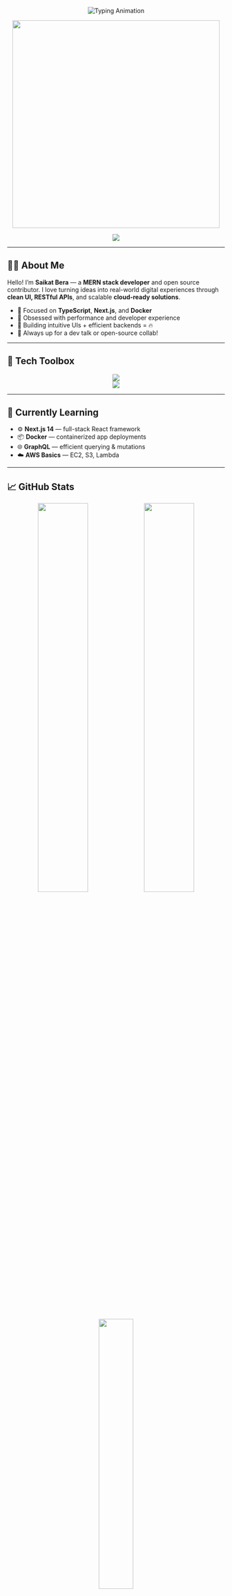 <!-- Header Typing Animation -->
<p align="center">
  <img src="https://readme-typing-svg.demolab.com?font=Fira+Code&size=26&duration=2500&pause=1000&center=true&vCenter=true&width=700&lines=Hi+%F0%9F%91%8B%2C+I'm+Saikat+Bera!;Full+Stack+MERN+Developer+%F0%9F%92%BB;Open+Source+Contributor+%E2%9D%A4%EF%B8%8F;Tech+Explorer+%F0%9F%9A%80;Passionate+about+clean+UI+%26+scalable+backend" alt="Typing Animation" />
</p>

<!-- Banner GIF -->
<p align="center">
  <img src="https://media.giphy.com/media/3o7aD2saalBwwftBIY/giphy.gif" width="480" />
</p>

<!-- Capsule Gradient Header -->
<p align="center">
  <img src="https://capsule-render.vercel.app/api?type=waving&height=120&color=gradient&text=Welcome%20to%20My%20GitHub%20Profile!&fontAlign=center&fontAlignY=40&desc=Let's%20Build%20Something%20Amazing%20Together!&descAlign=center&descAlignY=60" />
</p>

---

## 👨‍💻 About Me

Hello! I’m **Saikat Bera** — a **MERN stack developer** and open source contributor. I love turning ideas into real-world digital experiences through **clean UI, RESTful APIs**, and scalable **cloud-ready solutions**.

- 🔭 Focused on **TypeScript**, **Next.js**, and **Docker**
- 🧠 Obsessed with performance and developer experience
- 🎯 Building intuitive UIs + efficient backends = 🔥
- 💬 Always up for a dev talk or open-source collab!

---

## 🚀 Tech Toolbox

<p align="center">
  <img src="https://skillicons.dev/icons?i=js,ts,react,nextjs,nodejs,express,mongodb,redux,tailwind,html,css" /><br/>
  <img src="https://skillicons.dev/icons?i=git,github,vscode,postman,docker,bash,npm,netlify,vercel" />
</p>

---

## 🌱 Currently Learning

- ⚙️ **Next.js 14** — full-stack React framework
- 📦 **Docker** — containerized app deployments
- 🌐 **GraphQL** — efficient querying & mutations
- ☁️ **AWS Basics** — EC2, S3, Lambda

---

## 📈 GitHub Stats

<p align="center">
  <img src="https://github-readme-stats.vercel.app/api?username=dev-saikat&show_icons=true&theme=radical&hide_border=true&border_radius=15" width="48%" />
  <img src="https://github-readme-streak-stats.herokuapp.com/?user=dev-saikat&theme=radical&hide_border=true&border_radius=15" width="48%" />
</p>

<p align="center">
  <img src="https://github-readme-stats.vercel.app/api/top-langs/?username=dev-saikat&layout=compact&theme=radical&hide_border=true&border_radius=10" width="40%" />
</p>

---

## 💌 Let’s Connect

<p align="center">
  <a href="mailto:avisaikat7029@gmail.com">
    <img src="https://img.shields.io/badge/Gmail-D14836?style=for-the-badge&logo=gmail&logoColor=white"/>
  </a>
  <a href="https://linkedin.com/in/dev-saikat">
    <img src="https://img.shields.io/badge/LinkedIn-0077B5?style=for-the-badge&logo=linkedin&logoColor=white"/>
  </a>
  <a href="https://github.com/dev-saikat">
    <img src="https://img.shields.io/badge/GitHub-181717?style=for-the-badge&logo=github&logoColor=white"/>
  </a>
</p>

---

## 🎯 Fun Dev Quote

<p align="center">
  <img src="https://quotes-github-readme.vercel.app/api?type=horizontal&theme=tokyonight" />
</p>

---

<!-- Footer Gradient -->
<p align="center">
  <img src="https://capsule-render.vercel.app/api?type=waving&color=gradient&height=100&section=footer"/>
</p>
